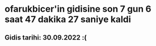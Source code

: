 # ofarukbicer'in gidisine son 7 gun 6 saat 47 dakika 27 saniye kaldi

## Gidis tarihi: 30.09.2022 :(